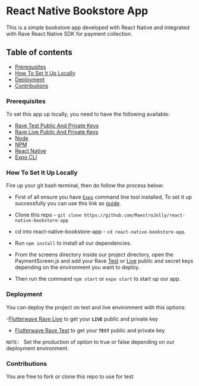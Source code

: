# React Native Bookstore App

This is a simple bookstore app developed with React Native and integrated with Rave React Native SDK for payment collection.

## Table of contents

- [Prerequsites](#prerequisites)
- [How To Set It Up Locally](#how-to-set-it-up-locally)
- [Deployment](#deployment)
- [Contributions](#contributions)


### Prerequisites

To set this app up locally, you need to have the following available:

- [Rave Test Public And Private Keys](https://ravesandbox.flutterwave.com/dashboard/settings/apis)
- [Rave Live Public And Private Keys](https://rave.flutterwave.com/dashboard/settings/apis)
- [Node](https://nodejs.org/en/)
- [NPM](https://www.npmjs.com/get-npm)
- [React Native](https://facebook.github.io/react-native/docs/getting-started.html)
- [Expo CLI](https://expo.io/tools)

### How To Set It Up Locally

Fire up your git bash terminal, then do follow the process below:

- First of all ensure you have [`Expo`](https://facebook.github.io/react-native/docs/getting-started.html) command line tool installed, To set it up successfully you can use this link as [guide](https://facebook.github.io/react-native/docs/getting-started.html).
- Clone this repo -  `git clone https://github.com/MaestroJolly/react-native-bookstore-app`
- cd into react-native-bookstore-app - `cd react-native-bookstore-app`.
- Run `npm install` to install all our dependencies.
- From the screens directory inside our project directory, open the PaymentScreen.js and add your Rave [Test](https://ravesandbox.flutterwave.com/dashboard/settings/apis) or [Live](https://rave.flutterwave.com/dashboard/settings/apis) public and secret keys depending on the environment you want to deploy.

- Then run the command `npm start` or `expo start` to start up our app.

### Deployment 

You can deploy the project on test and live environment with this options:

-[Flutterwave Rave Live](https://rave.flutterwave.com/dashboard/settings/apis) to get your **`LIVE`** public and private key

- [Flutterwave Rave Test](https://ravesandbox.flutterwave.com/dashboard/settings/apis) to get your **`TEST`** public and private key

`NOTE: ` Set the production of option to true or false depending on our deployment environment.

### Contributions

You are free to fork or clone this repo to use for test